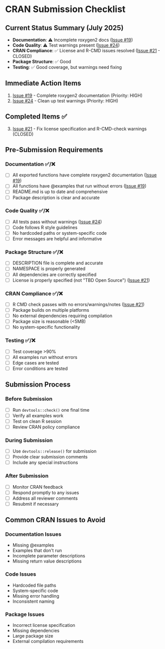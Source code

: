 # CRAN Submission Checklist

## Current Status Summary (July 2025)
- **Documentation**: ⚠️ Incomplete roxygen2 docs ([Issue #19](https://github.com/revgizmo/zoomstudentengagement_cursor/issues/19))
- **Code Quality**: ⚠️ Test warnings present ([Issue #24](https://github.com/revgizmo/zoomstudentengagement_cursor/issues/24))
- **CRAN Compliance**: ✅ License and R-CMD issues resolved ([Issue #21](https://github.com/revgizmo/zoomstudentengagement_cursor/issues/21) - CLOSED)
- **Package Structure**: ✅ Good
- **Testing**: ✅ Good coverage, but warnings need fixing

## Immediate Action Items
1. [Issue #19](https://github.com/revgizmo/zoomstudentengagement_cursor/issues/19) - Complete roxygen2 documentation (Priority: HIGH)
2. [Issue #24](https://github.com/revgizmo/zoomstudentengagement_cursor/issues/24) - Clean up test warnings (Priority: HIGH)

## Completed Items ✅
3. [Issue #21](https://github.com/revgizmo/zoomstudentengagement_cursor/issues/21) - Fix license specification and R-CMD-check warnings (CLOSED)

## Pre-Submission Requirements

### Documentation ✅/❌
- [ ] All exported functions have complete roxygen2 documentation ([Issue #19](https://github.com/revgizmo/zoomstudentengagement_cursor/issues/19))
- [ ] All functions have @examples that run without errors ([Issue #19](https://github.com/revgizmo/zoomstudentengagement_cursor/issues/19))
- [ ] README.md is up to date and comprehensive
- [ ] Package description is clear and accurate

### Code Quality ✅/❌
- [ ] All tests pass without warnings ([Issue #24](https://github.com/revgizmo/zoomstudentengagement_cursor/issues/24))
- [ ] Code follows R style guidelines
- [ ] No hardcoded paths or system-specific code
- [ ] Error messages are helpful and informative

### Package Structure ✅/❌
- [ ] DESCRIPTION file is complete and accurate
- [ ] NAMESPACE is properly generated
- [ ] All dependencies are correctly specified
- [ ] License is properly specified (not "TBD Open Source") ([Issue #21](https://github.com/revgizmo/zoomstudentengagement_cursor/issues/21))

### CRAN Compliance ✅/❌
- [ ] R CMD check passes with no errors/warnings/notes ([Issue #21](https://github.com/revgizmo/zoomstudentengagement_cursor/issues/21))
- [ ] Package builds on multiple platforms
- [ ] No external dependencies requiring compilation
- [ ] Package size is reasonable (<5MB)
- [ ] No system-specific functionality

### Testing ✅/❌
- [ ] Test coverage >90%
- [ ] All examples run without errors
- [ ] Edge cases are tested
- [ ] Error conditions are tested

## Submission Process

### Before Submission
- [ ] Run `devtools::check()` one final time
- [ ] Verify all examples work
- [ ] Test on clean R session
- [ ] Review CRAN policy compliance

### During Submission
- [ ] Use `devtools::release()` for submission
- [ ] Provide clear submission comments
- [ ] Include any special instructions

### After Submission
- [ ] Monitor CRAN feedback
- [ ] Respond promptly to any issues
- [ ] Address all reviewer comments
- [ ] Resubmit if necessary

## Common CRAN Issues to Avoid

### Documentation Issues
- Missing @examples
- Examples that don't run
- Incomplete parameter descriptions
- Missing return value descriptions

### Code Issues
- Hardcoded file paths
- System-specific code
- Missing error handling
- Inconsistent naming

### Package Issues
- Incorrect license specification
- Missing dependencies
- Large package size
- External compilation requirements 